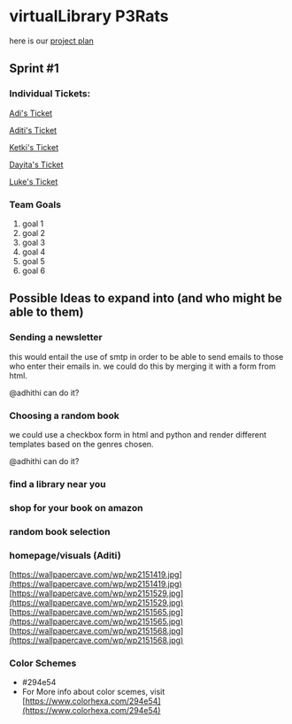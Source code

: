 # virtualLibrary P3Rats

here is our <a href="https://padlet.com/ketkic61666/Rats" > project plan </a> 

## Sprint #1 

### Individual Tickets: 

<a href="https://github.com/adhithin/virtualLibrary/projects/1#card-57448832" > Adi's Ticket  </a> 

<a href="https://padlet.com/ketkic61666/Rats" > Aditi's Ticket  </a> 

<a href="https://github.com/adhithin/virtualLibrary/projects/1#card-57450670" > Ketki's Ticket  </a> 

<a href="https://padlet.com/ketkic61666/Rats" > Dayita's Ticket  </a> 

<a href="https://github.com/adhithin/virtualLibrary/projects/1#card-57881910" > Luke's Ticket  </a> 


### Team Goals 
 1. goal 1 
 2. goal 2 
 3. goal 3 
 4. goal 4 
 5. goal 5
 6. goal 6 

## Possible Ideas to expand into (and who might be able to them) 

### Sending a newsletter 

this would entail the use of smtp in order to be able to send emails to those who enter their emails in. we could do this by merging it with a form from html. 

@adhithi can do it? 

### Choosing a random book 

we could use a checkbox form in html and python and render different templates based on the genres chosen. 

@adhithi can do it?

### find a library near you 


### shop for your book on amazon


### random book selection 

### homepage/visuals (Aditi)
[https://wallpapercave.com/wp/wp2151419.jpg](https://wallpapercave.com/wp/wp2151419.jpg)
[https://wallpapercave.com/wp/wp2151529.jpg](https://wallpapercave.com/wp/wp2151529.jpg)
[https://wallpapercave.com/wp/wp2151565.jpg](https://wallpapercave.com/wp/wp2151565.jpg)
[https://wallpapercave.com/wp/wp2151568.jpg](https://wallpapercave.com/wp/wp2151568.jpg)


### Color Schemes
* #294e54
* For More info about color scemes, visit [https://www.colorhexa.com/294e54](https://www.colorhexa.com/294e54)
